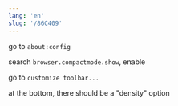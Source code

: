 ```yaml
---
lang: 'en'
slug: '/86C409'
---
```


go to `about:config`

search `browser.compactmode.show`, enable

go to `customize toolbar...`

at the bottom, there should be a "density" option
